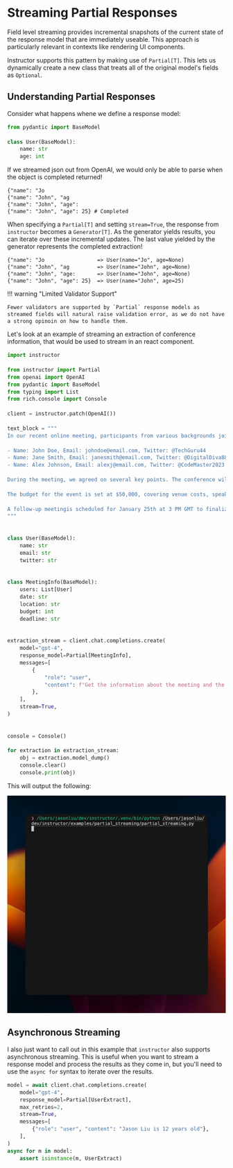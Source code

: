 # Streaming Partial Responses

Field level streaming provides incremental snapshots of the current state of the response model that are immediately useable. This approach is particularly relevant in contexts like rendering UI components.

Instructor supports this pattern by making use of `Partial[T]`. This lets us dynamically create a new class that treats all of the original model's fields as `Optional`.

## Understanding Partial Responses

Consider what happens whene we define a response model:

```python
from pydantic import BaseModel

class User(BaseModel):
    name: str
    age: int
```

If we streamed json out from OpenAI, we would only be able to parse when the object is completed returned!

```
{"name": "Jo
{"name": "John", "ag
{"name": "John", "age":
{"name": "John", "age": 25} # Completed
```

When specifying a `Partial[T]` and setting `stream=True`, the response from `instructor` becomes a `Generator[T]`. As the generator yields results, you can iterate over these incremental updates. The last value yielded by the generator represents the completed extraction!

```
{"name": "Jo                 => User(name="Jo", age=None)
{"name": "John", "ag         => User(name="John", age=None)
{"name": "John", "age:       => User(name="John", age=None)
{"name": "John", "age": 25}  => User(name="John", age=25)
```

!!! warning "Limited Validator Support"

    Fewer validators are supported by `Partial` response models as streamed fields will natural raise validation error, as we do not have a strong opinoin on how to handle them.

Let's look at an example of streaming an extraction of conference information, that would be used to stream in an react component.

```python
import instructor

from instructor import Partial
from openai import OpenAI
from pydantic import BaseModel
from typing import List
from rich.console import Console

client = instructor.patch(OpenAI())

text_block = """
In our recent online meeting, participants from various backgrounds joined to discuss the upcoming tech conference. The names and contact details of the participants were as follows:

- Name: John Doe, Email: johndoe@email.com, Twitter: @TechGuru44
- Name: Jane Smith, Email: janesmith@email.com, Twitter: @DigitalDiva88
- Name: Alex Johnson, Email: alexj@email.com, Twitter: @CodeMaster2023

During the meeting, we agreed on several key points. The conference will be held on March 15th, 2024, at the Grand Tech Arena located at 4521 Innovation Drive. Dr. Emily Johnson, a renowned AI researcher, will be our keynote speaker.

The budget for the event is set at $50,000, covering venue costs, speaker fees, and promotional activities. Each participant is expected to contribute an article to the conference blog by February 20th.

A follow-up meetingis scheduled for January 25th at 3 PM GMT to finalize the agenda and confirm the list of speakers.
"""


class User(BaseModel):
    name: str
    email: str
    twitter: str


class MeetingInfo(BaseModel):
    users: List[User]
    date: str
    location: str
    budget: int
    deadline: str


extraction_stream = client.chat.completions.create(
    model="gpt-4",
    response_model=Partial[MeetingInfo],
    messages=[
        {
            "role": "user",
            "content": f"Get the information about the meeting and the users {text_block}",
        },
    ],
    stream=True,
)


console = Console()

for extraction in extraction_stream:
    obj = extraction.model_dump()
    console.clear()
    console.print(obj)
```

This will output the following:

![Partial Streaming Gif](../img/partial.gif)

## Asynchronous Streaming

I also just want to call out in this example that `instructor` also supports asynchronous streaming. This is useful when you want to stream a response model and process the results as they come in, but you'll need to use the `async for` syntax to iterate over the results.

```python
model = await client.chat.completions.create(
    model="gpt-4",
    response_model=Partial[UserExtract],
    max_retries=2,
    stream=True,
    messages=[
        {"role": "user", "content": "Jason Liu is 12 years old"},
    ],
)
async for m in model:
    assert isinstance(m, UserExtract)
```
